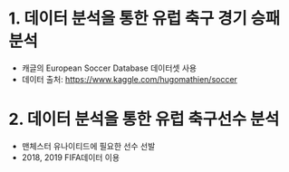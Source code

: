 # 1. 데이터 분석을 통한 유럽 축구 경기 승패 분석
- 캐글의 European Soccer Database 데이터셋 사용
- 데이터 출처: https://www.kaggle.com/hugomathien/soccer

# 2. 데이터 분석을 통한 유럽 축구선수 분석
- 맨체스터 유나이티드에 필요한 선수 선발
- 2018, 2019 FIFA데이터 이용